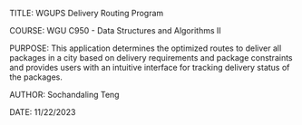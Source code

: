 TITLE: WGUPS Delivery Routing Program 

COURSE: WGU C950 - Data Structures and Algorithms II

PURPOSE: This application determines the optimized routes to deliver all packages in a city based on delivery requirements and package constraints and provides users with an intuitive interface for tracking delivery status of the packages.

AUTHOR: Sochandaling Teng

DATE: 11/22/2023
